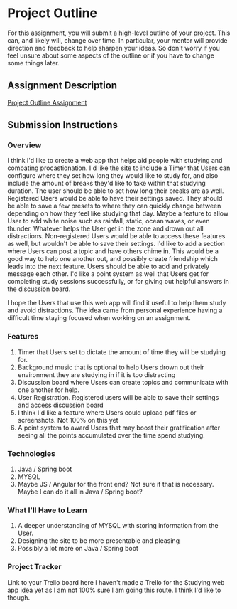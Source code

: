 # Project Outline
For this assignment, you will submit a high-level outline of your project. This can, and likely will, change over time. In particular, your mentor will provide direction and feedback to help sharpen your ideas. So don't worry if you feel unsure about some aspects of the outline or if you have to change some things later.

## Assignment Description
[Project Outline Assignment](https://education.launchcode.org/liftoff/modules/assignments/project-outline)

## Submission Instructions

### Overview
I think I'd like to create a web app that helps aid people with studying and combating procastionation. 
I'd like the site to include a Timer that Users can configure where they set how long they would like to study for, and also include the amount of breaks they'd like to take within that studying duration. The user should be able to set how long their breaks are as well. Registered Users would be able to have their settings saved. They should be able to save a few presets to where they can quickly change between depending on how they feel like studying that day. Maybe a feature to allow User to add white noise such as rainfall, static, ocean waves, or even thunder. Whatever helps the User get in the zone and drown out all distractions. Non-registered Users would be able to access these features as well, but wouldn't be able to save their settings. I'd like to add a section where Users can post a topic and have others chime in. This would be a good way to help one another out, and possibly create friendship which leads into the next feature. Users should be able to add and privately message each other. I'd like a point system as well that Users get for completing study sessions successfully, or for giving out helpful answers in the discussion board.

I hope the Users that use this web app will find it useful to help them study and avoid distractions. 
The idea came from personal experience having a difficult time staying focused when working on an assignment. 

### Features
1. Timer that Users set to dictate the amount of time they will be studying for.
2. Background music that is optional to help Users drown out their environment they are studying in if it is too distracting
3. Discussion board where Users can create topics and communicate with one another for help.
4. User Registration. Registered users will be able to save their settings and access discussion board
5. I think I'd like a feature where Users could upload pdf files or screenshots. Not 100% on this yet
6. A point system to award Users that may boost their gratification after seeing all the points accumulated over the time spend studying. 

### Technologies
1. Java / Spring boot
2. MYSQL
3. Maybe JS / Angular for the front end? Not sure if that is necessary. Maybe I can do it all in Java / Spring boot?

### What I'll Have to Learn
1. A deeper understanding of MYSQL with storing information from the User.
2. Designing the site to be more presentable and pleasing
3. Possibly a lot more on Java / Spring boot

### Project Tracker
Link to your Trello board here
I haven't made a Trello for the Studying web app idea yet as I am not 100% sure I am going this route. I think I'd like to though. 